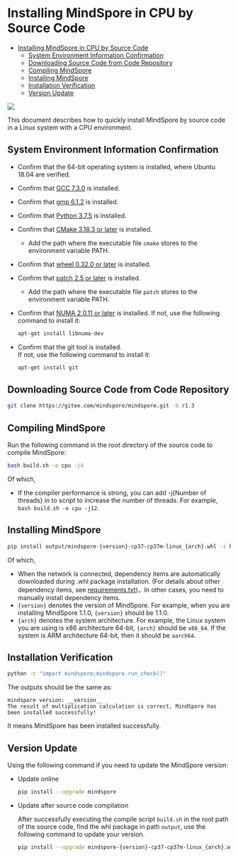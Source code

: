 ﻿# Installing MindSpore in CPU by Source Code

<!-- TOC -->

- [Installing MindSpore in CPU by Source Code](#installing-mindspore-in-cpu-by-source-code)
    - [System Environment Information Confirmation](#system-environment-information-confirmation)
    - [Downloading Source Code from Code Repository](#downloading-source-code-from-code-repository)
    - [Compiling MindSpore](#compiling-mindspore)
    - [Installing MindSpore](#installing-mindspore)
    - [Installation Verification](#installation-verification)
    - [Version Update](#version-update)

<!-- /TOC -->

<a href="https://gitee.com/mindspore/docs/blob/r1.3/install/mindspore_cpu_install_source_en.md" target="_blank"><img src="https://gitee.com/mindspore/docs/raw/r1.3/resource/_static/logo_source.png"></a>

This document describes how to quickly install MindSpore by source code in a Linux system with a CPU environment.

## System Environment Information Confirmation

- Confirm that the 64-bit operating system is installed, where Ubuntu 18.04 are verified.
- Confirm that [GCC 7.3.0](http://ftp.gnu.org/gnu/gcc/gcc-7.3.0/gcc-7.3.0.tar.gz) is installed.
- Confirm that [gmp 6.1.2](https://gmplib.org/download/gmp/gmp-6.1.2.tar.xz) is installed.
- Confirm that [Python 3.7.5](https://www.python.org/ftp/python/3.7.5/Python-3.7.5.tgz) is installed.
- Confirm that [CMake 3.18.3 or later](https://cmake.org/download/) is installed.
    - Add the path where the executable file `cmake` stores to the environment variable PATH.
- Confirm that [wheel 0.32.0 or later](https://pypi.org/project/wheel/) is installed.
- Confirm that [patch 2.5 or later](http://ftp.gnu.org/gnu/patch/) is installed.
    - Add the path where the executable file `patch` stores to the environment variable PATH.
- Confirm that [NUMA 2.0.11 or later](https://github.com/numactl/numactl) is installed.
     If not, use the following command to install it:

    ```bash
    apt-get install libnuma-dev
    ```

- Confirm that the git tool is installed.  
    If not, use the following command to install it:

    ```bash
    apt-get install git
    ```

## Downloading Source Code from Code Repository

```bash
git clone https://gitee.com/mindspore/mindspore.git -b r1.3
```

## Compiling MindSpore

Run the following command in the root directory of the source code to compile MindSpore:

```bash
bash build.sh -e cpu -j4
```

Of which,

- If the compiler performance is strong, you can add -j{Number of threads} in to script to increase the number of threads. For example, `bash build.sh -e cpu -j12`.

## Installing MindSpore

```bash
pip install output/mindspore-{version}-cp37-cp37m-linux_{arch}.whl -i https://pypi.tuna.tsinghua.edu.cn/simple
```

Of which,

- When the network is connected, dependency items are automatically downloaded during .whl package installation. (For details about other dependency items, see [requirements.txt](https://gitee.com/mindspore/mindspore/blob/r1.3/requirements.txt))，In other cases, you need to manually install dependency items.
- `{version}` denotes the version of MindSpore. For example, when you are installing MindSpore 1.1.0, `{version}` should be 1.1.0.
- `{arch}` denotes the system architecture. For example, the Linux system you are using is x86 architecture 64-bit, `{arch}` should be `x86_64`. If the system is ARM architecture 64-bit, then it should be `aarch64`.

## Installation Verification

```bash
python -c "import mindspore;mindspore.run_check()"
```

The outputs should be the same as:

```text
mindspore version: __version__
The result of multiplication calculation is correct, MindSpore has been installed successfully!
```

It means MindSpore has been installed successfully.

## Version Update

Using the following command if you need to update the MindSpore version:

- Update online

    ```bash
    pip install --upgrade mindspore
    ```

- Update after source code compilation

    After successfully executing the compile script `build.sh` in the root path of the source code, find the whl package in path `output`, use the following command to update your version.

    ```bash
    pip install --upgrade mindspore-{version}-cp37-cp37m-linux_{arch}.whl
    ```
